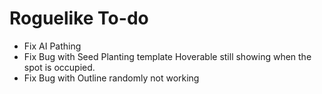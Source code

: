 # Roguelike To-do
- Fix AI Pathing
- Fix Bug with Seed Planting template Hoverable still showing when the spot is occupied.
- Fix Bug with Outline randomly not working